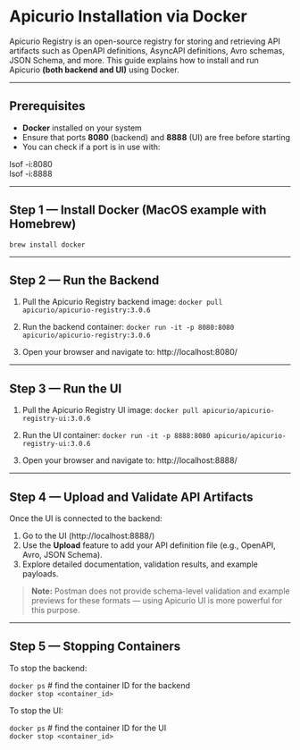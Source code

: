 # Apicurio Installation via Docker

Apicurio Registry is an open-source registry for storing and retrieving API artifacts such as OpenAPI definitions,
AsyncAPI definitions, Avro schemas, JSON Schema, and more. This guide explains how to install and run Apicurio **(both
backend and UI)** using Docker.

---

## Prerequisites

- **Docker** installed on your system
- Ensure that ports **8080** (backend) and **8888** (UI) are free before starting
- You can check if a port is in use with:

lsof -i:8080  
lsof -i:8888

---

## Step 1 — Install Docker (MacOS example with Homebrew)

`brew install docker`

---

## Step 2 — Run the Backend

1. Pull the Apicurio Registry backend image:
   `docker pull apicurio/apicurio-registry:3.0.6`

2. Run the backend container:
   `docker run -it -p 8080:8080 apicurio/apicurio-registry:3.0.6`

3. Open your browser and navigate to: http://localhost:8080/

---

## Step 3 — Run the UI

1. Pull the Apicurio Registry UI image:
   `docker pull apicurio/apicurio-registry-ui:3.0.6`

2. Run the UI container:
   `docker run -it -p 8888:8080 apicurio/apicurio-registry-ui:3.0.6`

3. Open your browser and navigate to: http://localhost:8888/

---

## Step 4 — Upload and Validate API Artifacts

Once the UI is connected to the backend:

1. Go to the UI (http://localhost:8888/)
2. Use the **Upload** feature to add your API definition file (e.g., OpenAPI, Avro, JSON Schema).
3. Explore detailed documentation, validation results, and example payloads.

> **Note:** Postman does not provide schema-level validation and example previews for these formats — using Apicurio UI
> is more powerful for this purpose.

---

## Step 5 — Stopping Containers

To stop the backend:

`docker ps`  # find the container ID for the backend  
`docker stop <container_id>`

To stop the UI:

`docker ps`  # find the container ID for the UI  
`docker stop <container_id>`
